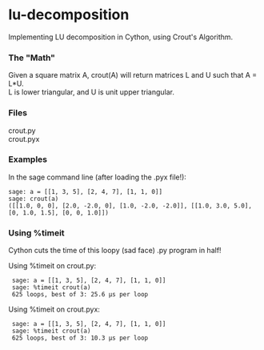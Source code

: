 lu-decomposition
================
Implementing LU decomposition in Cython, using Crout's Algorithm.

### The "Math"

Given a square matrix A, crout(A) will return matrices L and U such that A = L*U.  
L is lower triangular, and U is unit upper triangular.

### Files
crout.py  
crout.pyx

### Examples

In the sage command line (after loading the .pyx file!):

    sage: a = [[1, 3, 5], [2, 4, 7], [1, 1, 0]]
    sage: crout(a)
    ([[1.0, 0, 0], [2.0, -2.0, 0], [1.0, -2.0, -2.0]], [[1.0, 3.0, 5.0], [0, 1.0, 1.5], [0, 0, 1.0]])

### Using %timeit
 
 Cython cuts the time of this loopy (sad face) .py program in half!
 
 Using %timeit on crout.py:
 
     sage: a = [[1, 3, 5], [2, 4, 7], [1, 1, 0]]
     sage: %timeit crout(a)
     625 loops, best of 3: 25.6 µs per loop

Using %timeit on crout.pyx:

     sage: a = [[1, 3, 5], [2, 4, 7], [1, 1, 0]]
     sage: %timeit crout(a)
     625 loops, best of 3: 10.3 µs per loop

